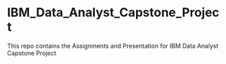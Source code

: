 # IBM_Data_Analyst_Capstone_Project
This repo contains the Assignments and Presentation for IBM Data Analyst Capstone Project
